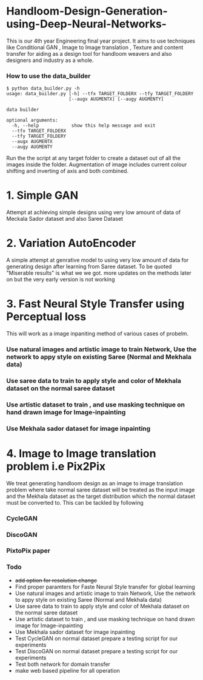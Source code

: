 # Handloom-Design-Generation-using-Deep-Neural-Networks-
This is our 4th year Engineering final year project. It aims to use techniques like Conditional GAN , Image to Image translation , Texture and content transfer for aiding as a design tool for handloom weavers and also designers and industry as a whole.

### How to use the data_builder  
```
$ python data_builder.py -h
usage: data_builder.py [-h] --tfx TARGET_FOLDERX --tfy TARGET_FOLDERY
                       [--augx AUGMENTX] [--augy AUGMENTY]

data builder

optional arguments:
  -h, --help            show this help message and exit
  --tfx TARGET_FOLDERX
  --tfy TARGET_FOLDERY
  --augx AUGMENTX
  --augy AUGMENTY

```  

Run the the script at any target folder to create a dataset out of all the images inside the folder. Augmentation of image includes current colour shifting and inverting of axis and both combined.  

# 1. Simple GAN 

Attempt at achieving simple designs using very low amount of data of Meckala Sador dataset and also Saree Dataset

# 2. Variation AutoEncoder 

A simple attempt at genrative model to using very low amount of data for generating design after learning from Saree dataset. To be quoted "Miserable results" is what we we got. more updates on the methods later on but the very early version is not working

# 3. Fast Neural Style Transfer using Perceptual loss  

This will work as a image inpaniting method of various cases of probelm.  
### Use natural images and artistic image to train Network, Use the network to appy style on existing Saree (Normal and Mekhala data)  
### Use saree data to train to apply style and color of Mekhala dataset on the normal saree dataset
### Use artistic dataset to train , and use masking technique on hand drawn image for Image-inpainting
### Use Mekhala sador dataset for image inpainting

# 4. Image to Image translation problem i.e Pix2Pix

We treat generating handloom design as an image to image translation problem where take normal saree dataset will be treated as the input image and the Mekhala dataset as the target distribution which the normal dataset must be converted to. This can be tackled by following  
### CycleGAN  
### DiscoGAN  
### PixtoPix paper  


### Todo  
* ~~add option for resolution change~~
* Find proper paramters for Faste Neural Style transfer for global learning
* Use natural images and artistic image to train Network, Use the network to appy style on existing Saree (Normal and Mekhala data)  
* Use saree data to train to apply style and color of Mekhala dataset on the normal saree dataset
* Use artistic dataset to train , and use masking technique on hand drawn image for Image-inpainting
* Use Mekhala sador dataset for image inpainting
* Test CycleGAN on normal dataset prepare a testing script for our experiments  
* Test DiscoGAN on normal dataset prepare a testing script for our experiments
* Test both network for domain transfer
* make web based pipeline for all operation  
